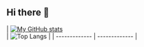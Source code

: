 ## Hi there 👋

| [![My GitHub stats](https://github-readme-stats.vercel.app/api?username=arsalfimov&rank_icon=github&show_icons=true&theme=github_dark)](https://github.com/arsalfimov/github-readme-stats)  
| ![Top Langs](https://github-readme-stats.vercel.app/api/top-langs/?username=arsalfimov&layout=compact&theme=github_dark)  |
| ------------- | ------------- |
